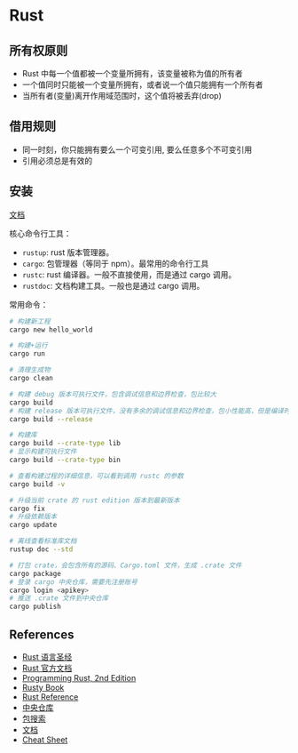 # Rust

## 所有权原则

- Rust 中每一个值都被一个变量所拥有，该变量被称为值的所有者
- 一个值同时只能被一个变量所拥有，或者说一个值只能拥有一个所有者
- 当所有者(变量)离开作用域范围时，这个值将被丢弃(drop)

## 借用规则

- 同一时刻，你只能拥有要么一个可变引用, 要么任意多个不可变引用
- 引用必须总是有效的

## 安装

[文档](https://course.rs/first-try/installation.html)

核心命令行工具：

- `rustup`: rust 版本管理器。
- `cargo`: 包管理器（等同于 npm）。最常用的命令行工具
- `rustc`: rust 编译器。一般不直接使用，而是通过 cargo 调用。
- `rustdoc`: 文档构建工具。一般也是通过 cargo 调用。

常用命令：

```bash
# 构建新工程
cargo new hello_world

# 构建+运行
cargo run

# 清理生成物
cargo clean

# 构建 debug 版本可执行文件，包含调试信息和边界检查，包比较大
cargo build
# 构建 release 版本可执行文件，没有多余的调试信息和边界检查，包小性能高，但是编译时间比较常
cargo build --release

# 构建库
cargo build --crate-type lib
# 显示构建可执行文件
cargo build --crate-type bin

# 查看构建过程的详细信息，可以看到调用 rustc 的参数
cargo build -v

# 升级当前 crate 的 rust edition 版本到最新版本
cargo fix
# 升级依赖版本
cargo update

# 离线查看标准库文档
rustup doc --std

# 打包 crate，会包含所有的源码、Cargo.toml 文件，生成 .crate 文件
cargo package
# 登录 cargo 中央仓库，需要先注册账号
cargo login <apikey>
# 推送 .crate 文件到中央仓库
cargo publish
```

## References

- [Rust 语言圣经](https://course.rs/about-book.html)
- [Rust 官方文档](https://www.rust-lang.org/learn)
- [Programming Rust, 2nd Edition](https://book.douban.com/subject/34973905/)
- [Rusty Book](https://rusty.rs/about.html)
- [Rust Reference](https://doc.rust-lang.org/reference/)
- [中央仓库](https://crates.io/)
- [包搜索](https://lib.rs/)
- [文档](https://docs.rs/)
- [Cheat Sheet](https://cheats.rs/)